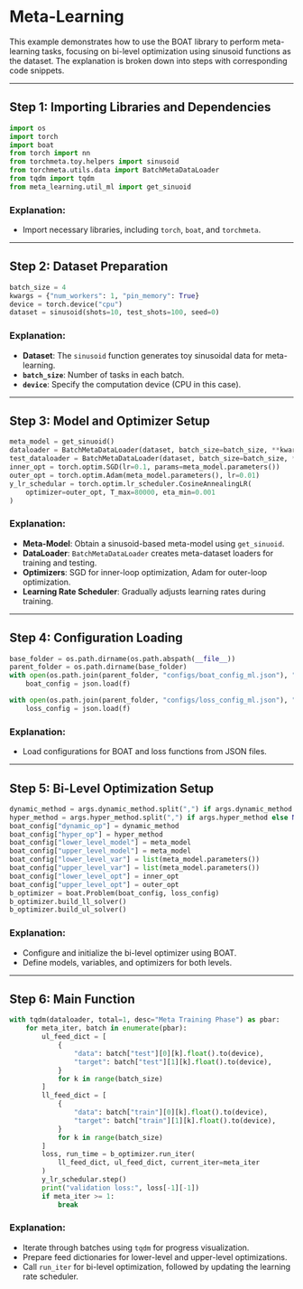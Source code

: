 # Meta-Learning

This example demonstrates how to use the BOAT library to perform meta-learning tasks, focusing on bi-level optimization using sinusoid functions as the dataset. The explanation is broken down into steps with corresponding code snippets.

---

## Step 1: Importing Libraries and Dependencies

```python
import os
import torch
import boat
from torch import nn
from torchmeta.toy.helpers import sinusoid
from torchmeta.utils.data import BatchMetaDataLoader
from tqdm import tqdm
from meta_learning.util_ml import get_sinuoid
```

### Explanation:
- Import necessary libraries, including `torch`, `boat`, and `torchmeta`.

---

## Step 2: Dataset Preparation

```python
batch_size = 4
kwargs = {"num_workers": 1, "pin_memory": True}
device = torch.device("cpu")
dataset = sinusoid(shots=10, test_shots=100, seed=0)
```

### Explanation:
- **Dataset**: The `sinusoid` function generates toy sinusoidal data for meta-learning.
- **`batch_size`**: Number of tasks in each batch.
- **`device`**: Specify the computation device (CPU in this case).

---

## Step 3: Model and Optimizer Setup

```python
meta_model = get_sinuoid()
dataloader = BatchMetaDataLoader(dataset, batch_size=batch_size, **kwargs)
test_dataloader = BatchMetaDataLoader(dataset, batch_size=batch_size, **kwargs)
inner_opt = torch.optim.SGD(lr=0.1, params=meta_model.parameters())
outer_opt = torch.optim.Adam(meta_model.parameters(), lr=0.01)
y_lr_schedular = torch.optim.lr_scheduler.CosineAnnealingLR(
    optimizer=outer_opt, T_max=80000, eta_min=0.001
)
```

### Explanation:
- **Meta-Model**: Obtain a sinusoid-based meta-model using `get_sinuoid`.
- **DataLoader**: `BatchMetaDataLoader` creates meta-dataset loaders for training and testing.
- **Optimizers**: SGD for inner-loop optimization, Adam for outer-loop optimization.
- **Learning Rate Scheduler**: Gradually adjusts learning rates during training.

---

## Step 4: Configuration Loading

```python
base_folder = os.path.dirname(os.path.abspath(__file__))
parent_folder = os.path.dirname(base_folder)
with open(os.path.join(parent_folder, "configs/boat_config_ml.json"), "r") as f:
    boat_config = json.load(f)

with open(os.path.join(parent_folder, "configs/loss_config_ml.json"), "r") as f:
    loss_config = json.load(f)
```

### Explanation:
- Load configurations for BOAT and loss functions from JSON files.

---

## Step 5: Bi-Level Optimization Setup

```python
dynamic_method = args.dynamic_method.split(",") if args.dynamic_method else None
hyper_method = args.hyper_method.split(",") if args.hyper_method else None
boat_config["dynamic_op"] = dynamic_method
boat_config["hyper_op"] = hyper_method
boat_config["lower_level_model"] = meta_model
boat_config["upper_level_model"] = meta_model
boat_config["lower_level_var"] = list(meta_model.parameters())
boat_config["upper_level_var"] = list(meta_model.parameters())
boat_config["lower_level_opt"] = inner_opt
boat_config["upper_level_opt"] = outer_opt
b_optimizer = boat.Problem(boat_config, loss_config)
b_optimizer.build_ll_solver()
b_optimizer.build_ul_solver()
```

### Explanation:
- Configure and initialize the bi-level optimizer using BOAT.
- Define models, variables, and optimizers for both levels.

---

## Step 6: Main Function

```python
with tqdm(dataloader, total=1, desc="Meta Training Phase") as pbar:
    for meta_iter, batch in enumerate(pbar):
        ul_feed_dict = [
            {
                "data": batch["test"][0][k].float().to(device),
                "target": batch["test"][1][k].float().to(device),
            }
            for k in range(batch_size)
        ]
        ll_feed_dict = [
            {
                "data": batch["train"][0][k].float().to(device),
                "target": batch["train"][1][k].float().to(device),
            }
            for k in range(batch_size)
        ]
        loss, run_time = b_optimizer.run_iter(
            ll_feed_dict, ul_feed_dict, current_iter=meta_iter
        )
        y_lr_schedular.step()
        print("validation loss:", loss[-1][-1])
        if meta_iter >= 1:
            break
```

### Explanation:
- Iterate through batches using `tqdm` for progress visualization.
- Prepare feed dictionaries for lower-level and upper-level optimizations.
- Call `run_iter` for bi-level optimization, followed by updating the learning rate scheduler.
